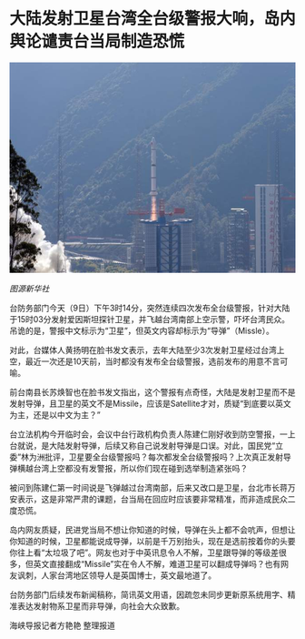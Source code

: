 # 大陆发射卫星台湾全台级警报大响，岛内舆论谴责台当局制造恐慌

![4629310f32949b33280729d3255afcb0.jpg](https://raw.githubusercontent.com/qqhsx/qqnews_image/main/2024/01/09/大陆发射卫星台湾全台级警报大响，岛内舆论谴责台当局制造恐慌/4629310f32949b33280729d3255afcb0.jpg)

 _图源新华社_

台防务部门今天（9日）下午3时14分，突然连续四次发布全台级警报，针对大陆于15时03分发射爱因斯坦探针卫星，并飞越台湾南部上空示警，吓坏台湾民众。吊诡的是，警报中文标示为“卫星”，但英文内容却标示为“导弹”（Missle）。

对此，台媒体人黄扬明在脸书发文表示，去年大陆至少3次发射卫星经过台湾上空，最近一次还是10天前，当时都没有发布全台级警报，选前发布的用意不言可喻。

前台南县长苏焕智也在脸书发文指出，这个警报有点奇怪，大陆是发射卫星而不是发射导弹，且卫星的英文不是Missile，应该是Satellite才对，质疑“到底要以英文为主，还是以中文为主？”

台立法机构今开临时会，会议中台行政机构负责人陈建仁刚好收到防空警报，一上台就说，是大陆发射导弹，后续又称自己说发射导弹是口误。对此，国民党“立委”林为洲批评，卫星要全台级警报吗？每次都发全台级警报吗？上次真正发射导弹横越台湾上空都没有发警报，所以你们现在碰到选举制造紧张吗？

被问到陈建仁第一时间说是飞弹越过台湾南部，后来又改口是卫星，台北市长蒋万安表示，这是非常严肃的课题，台当局在回应时应该要非常精准，而非造成民众二度恐慌。

岛内网友质疑，民进党当局不想让你知道的时候，导弹在头上都不会吭声，但想让你知道的时候，卫星都能说成导弹，以前是千万别抬头，现在是选前按着你的头要你往上看“太垃圾了吧”。网友也对于中英讯息令人不解，卫星跟导弹的等级差很多，但英文直接翻成“Missile”实在令人不解，难道卫星可以翻成导弹吗？也有网友讽刺，人家台湾地区领导人是英国博士，英文最地道了。

台防务部门后续发布新闻稿称，简讯英文用语，因疏忽未同步更新原系统用字、精准表达发射物系卫星而非导弹，向社会大众致歉。

海峡导报记者方艳艳 整理报道

